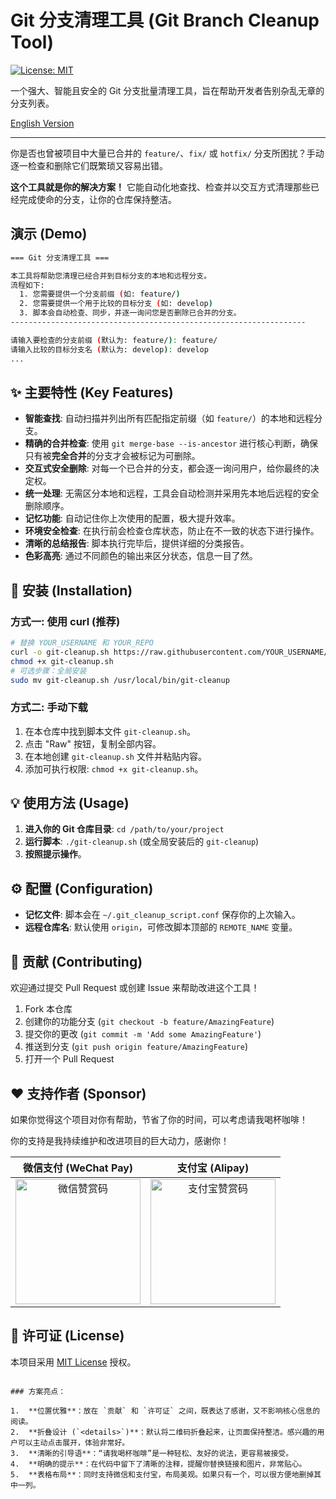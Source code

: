 # Git 分支清理工具 (Git Branch Cleanup Tool)

[![License: MIT](https://img.shields.io/badge/License-MIT-yellow.svg)](https://opensource.org/licenses/MIT)

一个强大、智能且安全的 Git 分支批量清理工具，旨在帮助开发者告别杂乱无章的分支列表。

[English Version](./README.en.md)

---

你是否也曾被项目中大量已合并的 `feature/`、`fix/` 或 `hotfix/` 分支所困扰？手动逐一检查和删除它们既繁琐又容易出错。

**这个工具就是你的解决方案！** 它能自动化地查找、检查并以交互方式清理那些已经完成使命的分支，让你的仓库保持整洁。

## 演示 (Demo)

```bash
=== Git 分支清理工具 ===

本工具将帮助您清理已经合并到目标分支的本地和远程分支。
流程如下:
  1. 您需要提供一个分支前缀 (如: feature/)
  2. 您需要提供一个用于比较的目标分支 (如: develop)
  3. 脚本会自动检查、同步，并逐一询问您是否删除已合并的分支。
------------------------------------------------------------------

请输入要检查的分支前缀 (默认为: feature/): feature/
请输入比较的目标分支名 (默认为: develop): develop
...
```

## ✨ 主要特性 (Key Features)

*   **智能查找**: 自动扫描并列出所有匹配指定前缀（如 `feature/`）的本地和远程分支。
*   **精确的合并检查**: 使用 `git merge-base --is-ancestor` 进行核心判断，确保只有被**完全合并**的分支才会被标记为可删除。
*   **交互式安全删除**: 对每一个已合并的分支，都会逐一询问用户，给你最终的决定权。
*   **统一处理**: 无需区分本地和远程，工具会自动检测并采用先本地后远程的安全删除顺序。
*   **记忆功能**: 自动记住你上次使用的配置，极大提升效率。
*   **环境安全检查**: 在执行前会检查仓库状态，防止在不一致的状态下进行操作。
*   **清晰的总结报告**: 脚本执行完毕后，提供详细的分类报告。
*   **色彩高亮**: 通过不同颜色的输出来区分状态，信息一目了然。

## 🚀 安装 (Installation)

### 方式一: 使用 curl (推荐)

```bash
# 替换 YOUR_USERNAME 和 YOUR_REPO
curl -o git-cleanup.sh https://raw.githubusercontent.com/YOUR_USERNAME/YOUR_REPO/main/git-cleanup.sh
chmod +x git-cleanup.sh
# 可选步骤：全局安装
sudo mv git-cleanup.sh /usr/local/bin/git-cleanup
```

### 方式二: 手动下载
1.  在本仓库中找到脚本文件 `git-cleanup.sh`。
2.  点击 "Raw" 按钮，复制全部内容。
3.  在本地创建 `git-cleanup.sh` 文件并粘贴内容。
4.  添加可执行权限: `chmod +x git-cleanup.sh`。


## 💡 使用方法 (Usage)

1.  **进入你的 Git 仓库目录**: `cd /path/to/your/project`
2.  **运行脚本**: `./git-cleanup.sh` (或全局安装后的 `git-cleanup`)
3.  **按照提示操作**。

## ⚙️ 配置 (Configuration)

*   **记忆文件**: 脚本会在 `~/.git_cleanup_script.conf` 保存你的上次输入。
*   **远程仓库名**: 默认使用 `origin`，可修改脚本顶部的 `REMOTE_NAME` 变量。

## 🤝 贡献 (Contributing)

欢迎通过提交 Pull Request 或创建 Issue 来帮助改进这个工具！

1.  Fork 本仓库
2.  创建你的功能分支 (`git checkout -b feature/AmazingFeature`)
3.  提交你的更改 (`git commit -m 'Add some AmazingFeature'`)
4.  推送到分支 (`git push origin feature/AmazingFeature`)
5.  打开一个 Pull Request

## ❤️ 支持作者 (Sponsor)

如果你觉得这个项目对你有帮助，节省了你的时间，可以考虑请我喝杯咖啡！

你的支持是我持续维护和改进项目的巨大动力，感谢你！

  | 微信支付 (WeChat Pay) | 支付宝 (Alipay) |
  | :---: | :---: |
  | <img src="https://raw.githubusercontent.com/YOUR_USERNAME/YOUR_REPO/main/docs/wechat_donate.png" alt="微信赞赏码" width="200"> | <img src="https://raw.githubusercontent.com/YOUR_USERNAME/YOUR_REPO/main/docs/alipay_donate.png" alt="支付宝赞赏码" width="200"> |


## 📄 许可证 (License)

本项目采用 [MIT License](LICENSE) 授权。
```

### 方案亮点：

1.  **位置优雅**：放在 `贡献` 和 `许可证` 之间，既表达了感谢，又不影响核心信息的阅读。
2.  **折叠设计 (`<details>`)**：默认将二维码折叠起来，让页面保持整洁。感兴趣的用户可以主动点击展开，体验非常好。
3.  **清晰的引导语**：“请我喝杯咖啡”是一种轻松、友好的说法，更容易被接受。
4.  **明确的提示**：在代码中留下了清晰的注释，提醒你替换链接和图片，非常贴心。
5.  **表格布局**：同时支持微信和支付宝，布局美观。如果只有一个，可以很方便地删掉其中一列。
